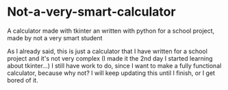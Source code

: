 # Not-a-very-smart-calculator
A calculator made with tkinter an written with python for a school project, made by not a very smart student

As I already said, this is just a calculator that I have written for a school project and it's not very complex (I made it the 2nd day I started learning about tkinter...)
I still have work to do, since I want to make a fully functional calculator, because why not?
I will keep updating this until I finish, or I get bored of it.
